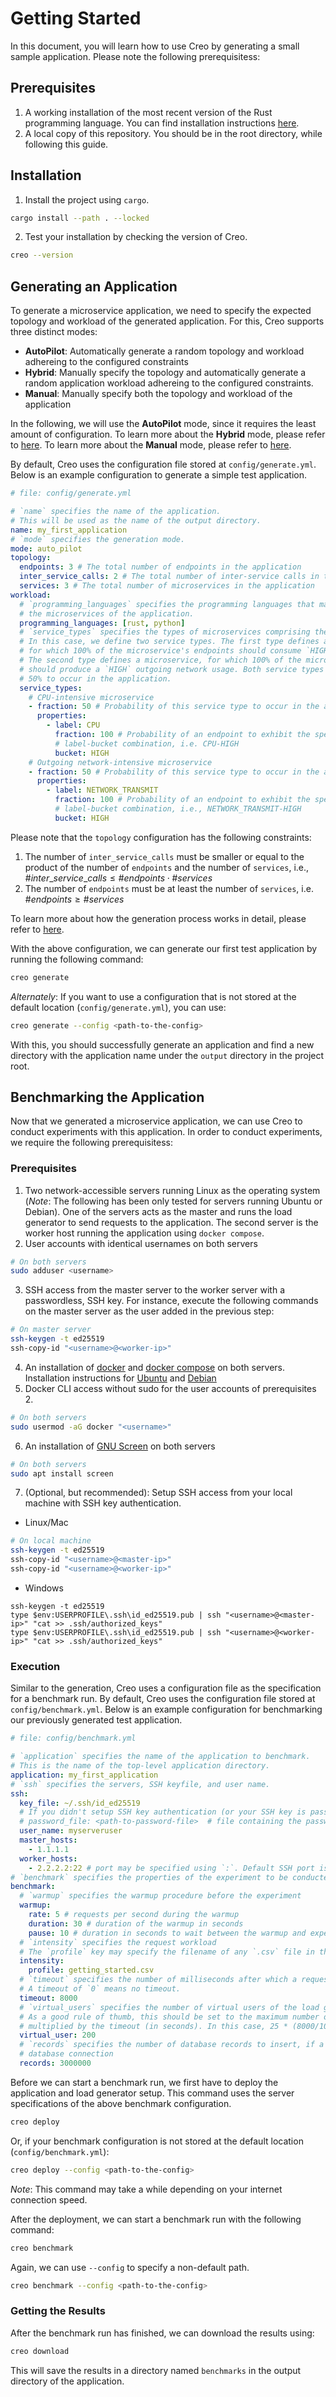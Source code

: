 # Getting Started

In this document, you will learn how to use Creo by generating a small sample application.
Please note the following prerequisitess:

## Prerequisites

1. A working installation of the most recent version of the Rust programming language.
   You can find installation instructions [here](https://www.rust-lang.org/tools/install).
2. A local copy of this repository. You should be in the root directory, while following this guide.

## Installation

1. Install the project using `cargo`.

```sh
cargo install --path . --locked
```

2. Test your installation by checking the version of Creo.

```sh
creo --version
```

## Generating an Application

To generate a microservice application, we need to specify the expected topology and workload of the generated application.
For this, Creo supports three distinct modes:

- **AutoPilot**: Automatically generate a random topology and workload adhereing to the configured constraints
- **Hybrid**: Manually specify the topology and automatically generate a random application workload adhereing to
  the configured constraints.
- **Manual**: Manually specify both the topology and workload of the application

In the following, we will use the **AutoPilot** mode, since it requires the least amount of configuration.
To learn more about the **Hybrid** mode, please refer to [here](./hybrid.md).
To learn more about the **Manual** mode, please refer to [here](./manual.md).

By default, Creo uses the configuration file stored at `config/generate.yml`.
Below is an example configuration to generate a simple test application.

```yaml
# file: config/generate.yml

# `name` specifies the name of the application.
# This will be used as the name of the output directory.
name: my_first_application
# `mode` specifies the generation mode.
mode: auto_pilot
topology:
  endpoints: 3 # The total number of endpoints in the application
  inter_service_calls: 2 # The total number of inter-service calls in the application
  services: 3 # The total number of microservices in the application
workload:
  # `programming_languages` specifies the programming languages that may be used for
  # the microservices of the application.
  programming_languages: [rust, python]
  # `service_types` specifies the types of microservices comprising the application.
  # In this case, we define two service types. The first type defines a microservice,
  # for which 100% of the microservice's endpoints should consume `HIGH` CPU.
  # The second type defines a microservice, for which 100% of the microservice's endpoints
  # should produce a `HIGH` outgoing network usage. Both service types have a probability of
  # 50% to occur in the application.
  service_types:
    # CPU-intensive microservice
    - fraction: 50 # Probability of this service type to occur in the application
      properties:
        - label: CPU
          fraction: 100 # Probability of an endpoint to exhibit the specified
          # label-bucket combination, i.e. CPU-HIGH
          bucket: HIGH
    # Outgoing network-intensive microservice
    - fraction: 50 # Probability of this service type to occur in the application
      properties:
        - label: NETWORK_TRANSMIT
          fraction: 100 # Probability of an endpoint to exhibit the specified
          # label-bucket combination, i.e., NETWORK_TRANSMIT-HIGH
          bucket: HIGH
```

Please note that the `topology` configuration has the following constraints:

1. The number of `inter_service_calls` must be smaller or equal to the product of the number of `endpoints` and the
   number of `services`, i.e., $`\#inter\_service\_calls \le \#endpoints \cdot \#services`$
2. The number of `endpoints` must be at least the number of `services`, i.e. $`\#endpoints \ge \#services`$

To learn more about how the generation process works in detail, please refer to [here](./architecture.md).

With the above configuration, we can generate our first test application by running the following command:

```sh
creo generate
```

_Alternately_: If you want to use a configuration that is not stored at the default location (`config/generate.yml`), you can use:

```sh
creo generate --config <path-to-the-config>
```

With this, you should successfully generate an application and find a new directory with the application name under the
`output` directory in the project root.

## Benchmarking the Application

Now that we generated a microservice application, we can use Creo to conduct experiments with this application.
In order to conduct experiments, we require the following prerequisitess:

### Prerequisites

1. Two network-accessible servers running Linux as the operating system (_Note_: The following has been only tested for
   servers running Ubuntu or Debian).
   One of the servers acts as the master and runs the load generator to send requests to the application.
   The second server is the worker host running the application using `docker compose`.
2. User accounts with identical usernames on both servers

```sh
# On both servers
sudo adduser <username>
```

3. SSH access from the master server to the worker server with a passwordless, SSH key. For instance, execute the
   following commands on the master server as the user added in the previous step:

```sh
# On master server
ssh-keygen -t ed25519
ssh-copy-id "<username>@<worker-ip>"
```

4. An installation of [docker](https://www.docker.com/) and [docker compose](https://docs.docker.com/compose/install/)
   on both servers. Installation instructions for [Ubuntu](https://docs.docker.com/engine/install/ubuntu/) and
   [Debian](https://docs.docker.com/engine/install/debian/)
5. Docker CLI access without sudo for the user accounts of prerequisites 2.

```sh
# On both servers
sudo usermod -aG docker "<username>"
```

6. An installation of [GNU Screen](https://www.gnu.org/software/screen/) on both servers

```sh
# On both servers
sudo apt install screen
```

7. (Optional, but recommended): Setup SSH access from your local machine with SSH key authentication.

- Linux/Mac

```sh
# On local machine
ssh-keygen -t ed25519
ssh-copy-id "<username>@<master-ip>"
ssh-copy-id "<username>@<worker-ip>"
```

- Windows

```posh
ssh-keygen -t ed25519
type $env:USERPROFILE\.ssh\id_ed25519.pub | ssh "<username>@<master-ip>" "cat >> .ssh/authorized_keys"
type $env:USERPROFILE\.ssh\id_ed25519.pub | ssh "<username>@<worker-ip>" "cat >> .ssh/authorized_keys"
```

### Execution

Similar to the generation, Creo uses a configuration file as the specification for a benchmark run.
By default, Creo uses the configuration file stored at `config/benchmark.yml`.
Below is an example configuration for benchmarking our previously generated test application.

```yaml
# file: config/benchmark.yml

# `application` specifies the name of the application to benchmark.
# This is the name of the top-level application directory.
application: my_first_application
# `ssh` specifies the servers, SSH keyfile, and user name.
ssh:
  key_file: ~/.ssh/id_ed25519
  # If you didn't setup SSH key authentication (or your SSH key is passphrase protected)
  # password_file: <path-to-password-file>  # file containing the password/passphrase
  user_name: myserveruser
  master_hosts:
    - 1.1.1.1
  worker_hosts:
    - 2.2.2.2:22 # port may be specified using `:`. Default SSH port is 22.
# `benchmark` specifies the properties of the experiment to be conducted
benchmark:
  # `warmup` specifies the warmup procedure before the experiment
  warmup:
    rate: 5 # requests per second during the warmup
    duration: 30 # duration of the warmup in seconds
    pause: 10 # duration in seconds to wait between the warmup and experiment
  # `intensity` specifies the request workload
  # The `profile` key may specify the filename of any `.csv` file in the `assets/load_generator/profiles` directory.
  intensity:
    profile: getting_started.csv
  # `timeout` specifies the number of milliseconds after which a request will timeout.
  # A timeout of `0` means no timeout.
  timeout: 8000
  # `virtual_users` specifies the number of virtual users of the load generator.
  # As a good rule of thumb, this should be set to the maximum number of requests per second
  # multiplied by the timeout (in seconds). In this case, 25 * (8000/1000) = 200
  virtual_user: 200
  # `records` specifies the number of database records to insert, if a microservice requires
  # database connection
  records: 3000000
```

Before we can start a benchmark run, we first have to deploy the application and load generator setup.
This command uses the server specifications of the above benchmark configuration.

```sh
creo deploy
```

Or, if your benchmark configuration is not stored at the default location (`config/benchmark.yml`):

```sh
creo deploy --config <path-to-the-config>
```

_Note_: This command may take a while depending on your internet connection speed.

After the deployment, we can start a benchmark run with the following command:

```sh
creo benchmark
```

Again, we can use `--config` to specify a non-default path.

```sh
creo benchmark --config <path-to-the-config>
```

### Getting the Results

After the benchmark run has finished, we can download the results using:

```sh
creo download
```

This will save the results in a directory named `benchmarks` in the output directory of the application.

